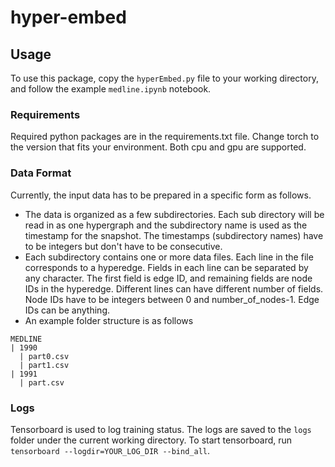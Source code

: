 # hyper-embed

## Usage
To use this package, copy the `hyperEmbed.py` file to your working directory, and follow the example `medline.ipynb` notebook.

### Requirements

Required python packages are in the requirements.txt file. Change torch to the version that fits your environment. Both cpu and gpu are supported.

### Data Format

Currently, the input data has to be prepared in a specific form as follows.
* The data is organized as a few subdirectories. Each sub directory will be read in as one hypergraph and the subdirectory name is used as the timestamp for the snapshot. The timestamps (subdirectory names) have to be integers but don't have to be consecutive.
* Each subdirectory contains one or more data files. Each line in the file corresponds to a hyperedge. Fields in each line can be separated by any character. The first field is edge ID, and remaining fields are node IDs in the hyperedge. Different lines can have different number of fields. Node IDs have to be integers between 0 and number_of_nodes-1. Edge IDs can be anything.
* An example folder structure is as follows
```
MEDLINE
| 1990
  | part0.csv
  | part1.csv
| 1991
  | part.csv
```

### Logs

Tensorboard is used to log training status. The logs are saved to the `logs` folder under the current working directory. To start tensorboard, run `tensorboard --logdir=YOUR_LOG_DIR --bind_all`.